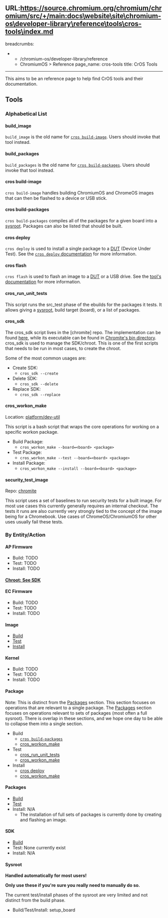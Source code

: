 URL:https://source.chromium.org/chromium/chromium/src/+/main:docs\website\site\chromium-os\developer-library\reference\tools\cros-tools\index.md
---
breadcrumbs:
- - /chromium-os/developer-library/reference
  - ChromiumOS > Reference
page_name: cros-tools
title: CrOS Tools
---

This aims to be an reference page to help find CrOS tools and their documentation.

## Tools

### Alphabetical List

#### build_image

`build_image` is the old name for [`cros build-image`](#cros-build-image).
Users should invoke that tool instead.

#### build_packages

`build_packages` is the old name for
[`cros build-packages`](#cros-build-packages).  Users should invoke that tool
instead.

#### cros build-image

`cros build-image` handles building ChromiumOS and ChromeOS images that can then
be flashed to a device or USB stick.

#### cros build-packages

`cros build-packages` compiles all of the packages for a given board into a
[sysroot][build-glossary].  Packages can also be listed that should be built.

#### cros deploy

`cros deploy` is used to install a single package to a [DUT][glossary-acronyms] (Device Under Test).
See the [`cros deploy` documentation](/chromium-os/developer-library/reference/tools/cros-deploy/) for more information.

#### cros flash

`cros flash` is used to flash an image to a [DUT][glossary-acronyms] or a USB drive.
See the [tool's documentation](/chromium-os/developer-library/reference/tools/cros-flash/) for more information.

#### cros_run_unit_tests

This script runs the src_test phase of the ebuilds for the packages it tests.
It allows giving a [sysroot][build-glossary], build target (board), or a list of packages.

#### cros_sdk

The cros_sdk script lives in the [chromite] repo.
The implementation can be found [here](https://chromium.googlesource.com/chromiumos/chromite/+/HEAD/scripts/cros_sdk.py),
while its executable can be found in [Chromite's bin directory](https://chromium.googlesource.com/chromiumos/chromite/+/HEAD/bin/).
cros_sdk is used to manage the SDK/chroot.
This is one of the first scripts that needs to be run in most cases, to create the chroot.

Some of the most common usages are:
* Create SDK:
    * `cros_sdk --create`
* Delete SDK:
    * `cros_sdk --delete`
* Replace SDK:
    * `cros_sdk --replace`


#### cros_workon_make

Location: [platform/dev-util][cros-workon-make-src]

This script is a bash script that wraps the core operations for working on a specific workon package.

* Build Package:
    * `cros_workon_make --board=<board> <package>`
* Test Package:
    * `cros_workon_make --test --board=<board> <package>`
* Install Package:
    * `cros_workon_make --install --board=<board> <package>`

#### security_test_image

Repo: [chromite][chromite_bin]

This script uses a set of baselines to run security tests for a built image.
For most use cases this currently generally requires an internal checkout.
The tests it runs are also currently very strongly tied to the concept of the image being for a Chromebook.
Use cases of ChromeOS/ChromiumOS for other uses usually fail these tests.

### By Entity/Action

#### AP Firmware

* Build: TODO
* Test: TODO
* Install: TODO

#### [Chroot: See SDK](#sdk)

#### EC Firmware

* Build: TODO
* Test: TODO
* Install: TODO

#### Image

* [Build](#cros-build-image)
* [Test](#security_test_image)
* [Install](#cros-flash)

#### Kernel

* Build: TODO
* Test: TODO
* Install: TODO

#### Package

Note: This is distinct from the [Packages](#Packages) section.
This section focuses on operations that are relevant to a single package.
The [Packages](#Packages) section focuses on operations relevant to sets of packages (most often a full sysroot).
There is overlap in these sections, and we hope one day to be able to collapse them into a single section.

* Build
    * [`cros build-packages`](#cros-build-packages)
    * [cros_workon_make](#cros_workon_make)
* Test
    * [cros_run_unit_tests](#cros_run_unit_tests)
    * [cros_workon_make](#cros_workon_make)
* Install
    * [cros deploy](#cros-deploy)
    * [cros_workon_make](#cros_workon_make)

#### Packages

* [Build](#cros-build-packages)
* [Test](#cros_run_unit_tests)
* Install: N/A
    * The installation of full sets of packages is currently done by creating and flashing an image.

#### SDK

* [Build](#cros_sdk)
* Test: None currently exist
* Install: N/A

#### Sysroot
**Handled automatically for most users!**

**Only use these if you're sure you really need to manually do so.**

The current test/install phases of the sysroot are very limited and not distinct from the build phase.

 * Build/Test/Install: setup_board


[chromite_bin]: https://chromium.googlesource.com/chromiumos/chromite/+/HEAD/bin/
[cros_sdk_src]: https://chromium.googlesource.com/chromiumos/chromite/+/HEAD/scripts/cros_sdk.py
[crosutils]: https://chromium.googlesource.com/chromiumos/platform/crosutils/
[cros-workon-make-src]: https://chromium.googlesource.com/chromiumos/platform/dev-util/+/HEAD/host/cros_workon_make
[build-glossary]: /chromium-os/developer-library/glossary/#cros-build
[glossary-acronyms]: /chromium-os/developer-library/glossary/#acronyms
